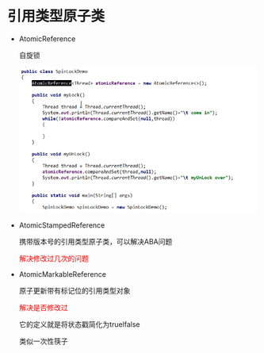 # 引用类型原子类

- AtomicReference

  自旋锁

  ![image-20230711224735132](images/1.自旋锁.png)

- AtomicStampedReference

  携带版本号的引用类型原子类，可以解决ABA问题

  <font color = 'red'>解决修改过几次的问题</font>

- AtomicMarkableReference

  原子更新带有标记位的引用类型对象

  <font color = 'red'>解决是否修改过</font>

  它的定义就是将状态戳简化为truelfalse

  类似一次性筷子
  





